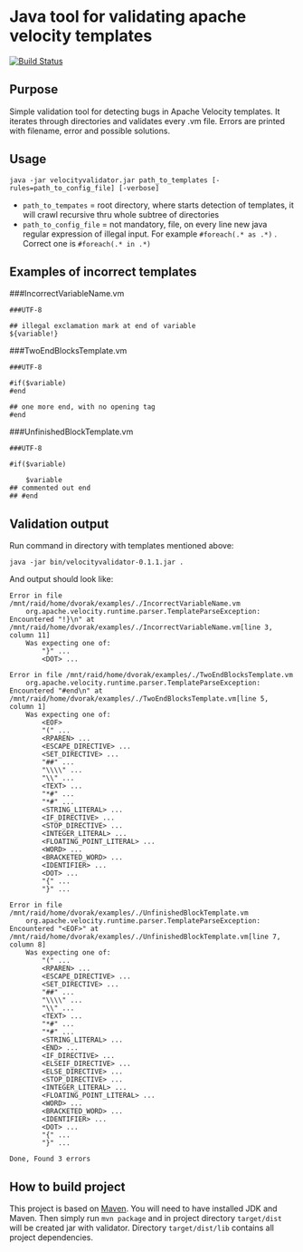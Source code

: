 Java tool for validating apache velocity templates
====================
[![Build Status](https://travis-ci.org/todvora/velocity-validator.svg?branch=master)](https://travis-ci.org/todvora/velocity-validator)

Purpose
---------------------
Simple validation tool for detecting bugs in Apache Velocity templates. It iterates through directories and validates every .vm file. Errors are printed with filename, error and possible solutions.

Usage
---------------------

    java -jar velocityvalidator.jar path_to_templates [-rules=path_to_config_file] [-verbose]


* `path_to_tempates` = root directory, where starts detection of templates, it will crawl recursive thru whole subtree of directories
* `path_to_config_file` = not mandatory, file, on every line new java regular expression of illegal input.  For example `#foreach(.* as .*)` . Correct one is `#foreach(.* in .*)`

Examples of incorrect templates
---------------------

###IncorrectVariableName.vm


    ###UTF-8
    
    ## illegal exclamation mark at end of variable
    ${variable!}
    

###TwoEndBlocksTemplate.vm

    ###UTF-8
    
    #if($variable)
    #end

    ## one more end, with no opening tag
    #end

###UnfinishedBlockTemplate.vm

    ###UTF-8
    
    #if($variable)

        $variable
    ## commented out end
    ## #end


Validation output
---------------------

Run command in directory with templates mentioned above:
    
    java -jar bin/velocityvalidator-0.1.1.jar .

And output should look like:

    Error in file /mnt/raid/home/dvorak/examples/./IncorrectVariableName.vm
        org.apache.velocity.runtime.parser.TemplateParseException: Encountered "!}\n" at /mnt/raid/home/dvorak/examples/./IncorrectVariableName.vm[line 3, column 11]
        Was expecting one of:
            "}" ...
            <DOT> ...
            
    Error in file /mnt/raid/home/dvorak/examples/./TwoEndBlocksTemplate.vm
        org.apache.velocity.runtime.parser.TemplateParseException: Encountered "#end\n" at /mnt/raid/home/dvorak/examples/./TwoEndBlocksTemplate.vm[line 5, column 1]
        Was expecting one of:
            <EOF> 
            "(" ...
            <RPAREN> ...
            <ESCAPE_DIRECTIVE> ...
            <SET_DIRECTIVE> ...
            "##" ...
            "\\\\" ...
            "\\" ...
            <TEXT> ...
            "*#" ...
            "*#" ...
            <STRING_LITERAL> ...
            <IF_DIRECTIVE> ...
            <STOP_DIRECTIVE> ...
            <INTEGER_LITERAL> ...
            <FLOATING_POINT_LITERAL> ...
            <WORD> ...
            <BRACKETED_WORD> ...
            <IDENTIFIER> ...
            <DOT> ...
            "{" ...
            "}" ...
            
    Error in file /mnt/raid/home/dvorak/examples/./UnfinishedBlockTemplate.vm
        org.apache.velocity.runtime.parser.TemplateParseException: Encountered "<EOF>" at /mnt/raid/home/dvorak/examples/./UnfinishedBlockTemplate.vm[line 7, column 8]
        Was expecting one of:
            "(" ...
            <RPAREN> ...
            <ESCAPE_DIRECTIVE> ...
            <SET_DIRECTIVE> ...
            "##" ...
            "\\\\" ...
            "\\" ...
            <TEXT> ...
            "*#" ...
            "*#" ...
            <STRING_LITERAL> ...
            <END> ...
            <IF_DIRECTIVE> ...
            <ELSEIF_DIRECTIVE> ...
            <ELSE_DIRECTIVE> ...
            <STOP_DIRECTIVE> ...
            <INTEGER_LITERAL> ...
            <FLOATING_POINT_LITERAL> ...
            <WORD> ...
            <BRACKETED_WORD> ...
            <IDENTIFIER> ...
            <DOT> ...
            "{" ...
            "}" ...
            
    Done, Found 3 errors

How to build project
--------------------
This project is based on [Maven](https://maven.apache.org/). You will need to have installed JDK and Maven.
Then simply run
```mvn package``` and in project directory ```target/dist``` will be created jar with validator.
Directory ```target/dist/lib``` contains all project dependencies.